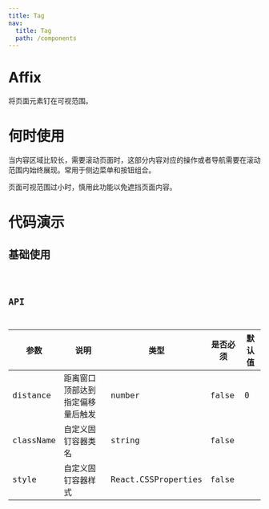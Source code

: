 ```yaml
---
title: Tag
nav:
  title: Tag
  path: /components
---
```


# Affix

将页面元素钉在可视范围。

# 何时使用

当内容区域比较长，需要滚动页面时，这部分内容对应的操作或者导航需要在滚动范围内始终展现。常用于侧边菜单和按钮组合。

页面可视范围过小时，慎用此功能以免遮挡页面内容。

# 代码演示

## 基础使用

<code src="./demos/basic.tsx" />

## API

| 参数      | 说明                             | 类型                | 是否必须 | 默认值 |
| --------- | -------------------------------- | ------------------- | -------- | ------ |
| distance  | 距离窗口顶部达到指定偏移量后触发 | number              | false    | 0      |
| className | 自定义固钉容器类名               | string              | false    |        |
| style     | 自定义固钉容器样式               | React.CSSProperties | false    |        |
